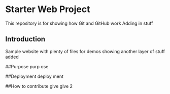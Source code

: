 # Starter Web Project

This repository is for showing how Git and GitHub work
Adding in stuff

## Introduction

Sample website with plenty of files for demos
showing another layer of stuff added

##Purpose
purp
ose


##Deployment
deploy
ment

##How to contribute
give
give 2